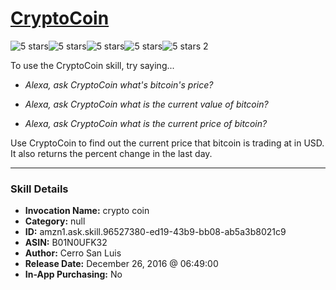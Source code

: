 # [CryptoCoin](http://alexa.amazon.com/#skills/amzn1.ask.skill.96527380-ed19-43b9-bb08-ab5a3b8021c9)
![5 stars](../../images/ic_star_black_18dp_1x.png)![5 stars](../../images/ic_star_black_18dp_1x.png)![5 stars](../../images/ic_star_black_18dp_1x.png)![5 stars](../../images/ic_star_black_18dp_1x.png)![5 stars](../../images/ic_star_black_18dp_1x.png) 2

To use the CryptoCoin skill, try saying...

* *Alexa, ask CryptoCoin what's bitcoin's price?*

* *Alexa, ask CryptoCoin what is the current value of bitcoin?*

* *Alexa, ask CryptoCoin what is the current price of bitcoin?*

Use CryptoCoin to find out the current price that bitcoin is trading at in USD.  It also returns the percent change in the last day.

***

### Skill Details

* **Invocation Name:** crypto coin
* **Category:** null
* **ID:** amzn1.ask.skill.96527380-ed19-43b9-bb08-ab5a3b8021c9
* **ASIN:** B01N0UFK32
* **Author:** Cerro San Luis
* **Release Date:** December 26, 2016 @ 06:49:00
* **In-App Purchasing:** No
